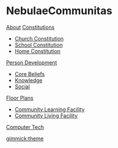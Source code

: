 # NebulaeCommunitas

[About](index.md)
[Constitutions]()

   * [Church Constitution](ChurchConstitution.md)
   * [School Constitution](schoolconstitution.md)
   * [Home Constitution](home.md)

[Person Development]()

   * [Core Beliefs](beliefs.md)
   * [Knowledge](knowledge.md)
   * [Social](social.md)

[Floor Plans]()

   * [Community Learning Facility](communitylearning.md)
   * [Community Living Facility](communityliving.md)

[Computer Tech](technology.md)

[gimmick:theme](cerulean)
